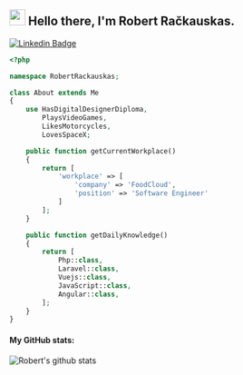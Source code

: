 <h2 align="left"><img src="https://raw.githubusercontent.com/sidbelbase/sidbelbase/master/wave.gif" width="28px"><strong> Hello there, I'm Robert Račkauskas.</strong>
</h2>

[![Linkedin Badge](https://img.shields.io/badge/-Robert_Račkauskas-blue?style=flat&logo=Linkedin&logoColor=white&link=https://www.linkedin.com/in/robertrackauskas/)](https://www.linkedin.com/in/robertrackauskas/)

```php
<?php

namespace RobertRackauskas;

class About extends Me
{
    use HasDigitalDesignerDiploma,
        PlaysVideoGames,
        LikesMotorcycles,
        LovesSpaceX;

    public function getCurrentWorkplace()
    {
        return [
            'workplace' => [
                'company' => 'FoodCloud',
                'position' => 'Software Engineer'
            ]
        ];
    }

    public function getDailyKnowledge()
    {
        return [
            Php::class,
            Laravel::class,
            Vuejs::class,
            JavaScript::class,
            Angular::class,
        ];
    }
}
```

#### My GitHub stats:
![Robert's github stats](https://github-readme-stats.vercel.app/api?username=dehood&count_private=true&show_icons=true&theme=synthwave)

